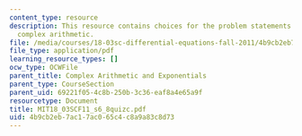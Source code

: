 ```yaml
---
content_type: resource
description: This resource contains choices for the problem statements related to
  complex arithmetic.
file: /media/courses/18-03sc-differential-equations-fall-2011/4b9cb2eb7ac17ac065c4c8a9a83c8d73_MIT18_03SCF11_s6_8quizc.pdf
file_type: application/pdf
learning_resource_types: []
ocw_type: OCWFile
parent_title: Complex Arithmetic and Exponentials
parent_type: CourseSection
parent_uid: 69221f05-4c8b-250b-3c36-eaf8a4e65a9f
resourcetype: Document
title: MIT18_03SCF11_s6_8quizc.pdf
uid: 4b9cb2eb-7ac1-7ac0-65c4-c8a9a83c8d73
---
```

